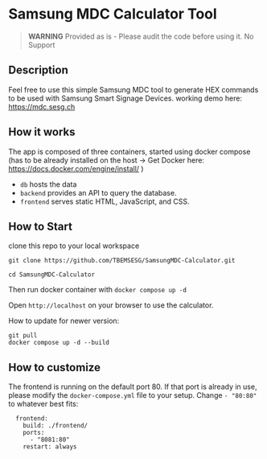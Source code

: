 # Samsung MDC Calculator Tool

> **WARNING**
Provided as is - Please audit the code before using it.
No Support

## Description
Feel free to use this simple Samsung MDC tool to generate HEX commands to be used with Samsung Smart Signage Devices.
working demo here: https://mdc.sesg.ch 

## How it works
The app is composed of three containers, started using docker compose (has to be already installed on the host -> Get Docker here: https://docs.docker.com/engine/install/ )

- `db` hosts the data
- `backend` provides an API to query the database.
- `frontend` serves static HTML, JavaScript, and CSS. 

## How to Start
clone this repo to your local workspace
````
git clone https://github.com/TBEMSESG/SamsungMDC-Calculator.git

cd SamsungMDC-Calculator
````
Then run docker container with `docker compose up -d`

Open `http://localhost` on your browser to use the calculator.

How to update for newer version: 
````
git pull
docker compose up -d --build
````

## How to customize
The frontend is running on the default port 80. If that port is already in use, please modify the `docker-compose.yml` file to your setup. Change `- "80:80"` to whatever best fits:

```
  frontend:
    build: ./frontend/
    ports:
      - "8081:80"
    restart: always
    
```
